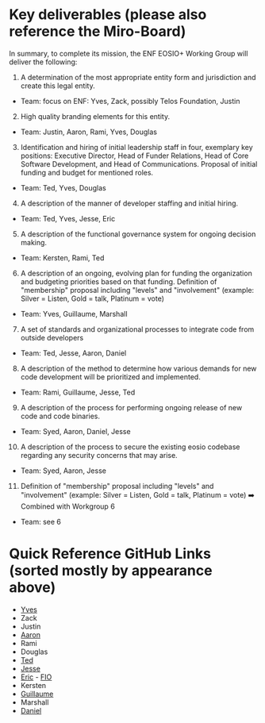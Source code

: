 # Key deliverables (please also reference the Miro-Board)

In summary, to complete its mission, the ENF EOSIO+ Working Group will deliver the following:

1. A determination of the most appropriate entity form and jurisdiction and create this legal entity.

- Team: focus on ENF: Yves, Zack, possibly Telos Foundation, Justin

2. High quality branding elements for this entity.

- Team: Justin, Aaron, Rami, Yves, Douglas

3. Identification and hiring of initial leadership staff in four, exemplary key positions: Executive Director, Head of Funder Relations, Head of Core Software Development, and Head of Communications. Proposal of initial funding and budget for mentioned roles.

- Team: Ted, Yves, Douglas

4. A description of the manner of developer staffing and initial hiring.

- Team: Ted, Yves, Jesse, Eric

5. A description of the functional governance system for ongoing decision making.

- Team: Kersten, Rami, Ted

6. A description of an ongoing, evolving plan for funding the organization and budgeting priorities based on that funding. Definition of &quot;membership&quot; proposal including &quot;levels&quot; and &quot;involvement&quot; (example: Silver = Listen, Gold = talk, Platinum = vote)

- Team: Yves, Guillaume, Marshall

7. A set of standards and organizational processes to integrate code from outside developers

-  Team: Ted, Jesse, Aaron, Daniel

8. A description of the method to determine how various demands for new code development will be prioritized and implemented.

- Team: Rami, Guillaume, Jesse, Ted

9. A description of the process for performing ongoing release of new code and code binaries.

- Team: Syed, Aaron, Daniel, Jesse

10. A description of the process to secure the existing eosio codebase regarding any security concerns that may arise.

- Team: Syed, Aaron, Jesse

11. Definition of &quot;membership&quot; proposal including &quot;levels&quot; and &quot;involvement&quot; (example: Silver = Listen, Gold = talk, Platinum = vote) :arrow_right: Combined with Workgroup 6

- Team: see 6

# Quick Reference GitHub Links (sorted mostly by appearance above)

- [Yves](https://github.com/yveslarose)
- Zack
- Justin
- [Aaron](https://github.com/aaroncox)
- Rami
- Douglas
- [Ted](https://github.com/tedcahalleos)
- [Jesse](https://github.com/poplexity)
- [Eric](https://github.com/ericbutz) - [FIO](https://github.com/fioprotocol)
- Kersten
- [Guillaume](https://github.com/systemzax)
- Marshall
- [Daniel](https://github.com/chillsauce)
